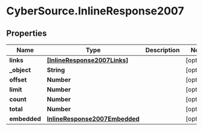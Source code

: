 # CyberSource.InlineResponse2007

## Properties
Name | Type | Description | Notes
------------ | ------------- | ------------- | -------------
**links** | [**[InlineResponse2007Links]**](InlineResponse2007Links.md) |  | [optional] 
**_object** | **String** |  | [optional] 
**offset** | **Number** |  | [optional] 
**limit** | **Number** |  | [optional] 
**count** | **Number** |  | [optional] 
**total** | **Number** |  | [optional] 
**embedded** | [**InlineResponse2007Embedded**](InlineResponse2007Embedded.md) |  | [optional] 


